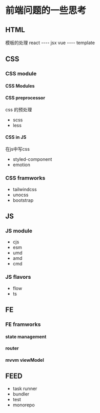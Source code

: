 # 前端问题的一些思考
## HTML
模板的处理
react ----  jsx
vue  ---- template

## CSS
### CSS module
#### CSS Modules

#### CSS preprocessor
css 的预处理
- scss
- less

#### CSS in JS
在js中写css
- styled-component
- emotion

### CSS framworks
- tailwindcss
- unocss
- bootstrap

## JS
### JS module
- cjs
- esm
- umd
- amd
- cmd

### JS flavors
- flow
- ts

## FE
### FE framworks
#### state management
#### router
#### mvvm viewModel

## FEED
- task runner
- bundler
- test
- monorepo